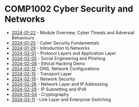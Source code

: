 # COMP1002 Cyber Security and Networks

- [2024-01-22](/learning-uni/COMP1002/notes/2024-01-22.md) - Module Overview, Cyber Threats and Adversial Behaviours
- [2024-01-25](/learning-uni/COMP1002/notes/2024-01-25.md) - Cyber Security Fundamentals
- [2024-01-29](/learning-uni/COMP1002/notes/2024-01-29.md) - Introduction to Networks
- [2024-02-01](/learning-uni/COMP1002/notes/2024-02-01.md) - Protocol Layers and Application Layer
- [2024-02-05](/learning-uni/COMP1002/notes/2024-02-05.md) - Social Engineering and Phishing
- [2024-02-08](/learning-uni/COMP1002/notes/2024-02-08.md) - Ethical Hacking Demo
- [2024-02-12](/learning-uni/COMP1002/notes/2024-02-12.md) - DNS, Network Configurations 
- [2024-02-15](/learning-uni/COMP1002/notes/2024-02-15.md) - Transport Layer
- [2024-02-19](/learning-uni/COMP1002/notes/2024-02-19.md) - Network Security
- [2024-02-26](/learning-uni/COMP1002/notes/2024-02-26.md) - Network Layer and IP Addressing
- [2024-02-29](/learning-uni/COMP1002/notes/2024-02-29.md) - IP Subnetting and IPv6
- [2024-03-04](/learning-uni/COMP1002/notes/2024-03-04.md) - Cryptography
- [2024-03-11](/learning-uni/COMP1002/notes/2024-03-11.md) - Link Layer and Enterprise Switching